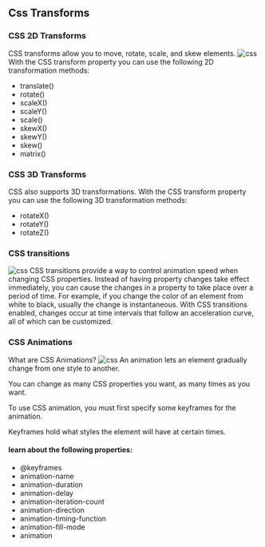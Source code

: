 ## Css Transforms
### CSS 2D Transforms
CSS transforms allow you to move, rotate, scale, and skew elements.
![css](https://miro.medium.com/max/900/1*_6MfwckxNfQTca9SiG8MdQ.png)
With the CSS transform property you can use the following 2D transformation methods:

* translate()
* rotate()
* scaleX()
* scaleY()
* scale()
* skewX()
* skewY()
* skew()
* matrix()

### CSS 3D Transforms
CSS also supports 3D transformations.
With the CSS transform property you can use the following 3D transformation methods:

* rotateX()
* rotateY()
* rotateZ()

### CSS transitions
![css](https://coursework.vschool.io/content/images/2016/08/transition_example2.png)
CSS transitions provide a way to control animation speed when changing CSS properties. Instead of having property changes take effect immediately, you can cause the changes in a property to take place over a period of time. For example, if you change the color of an element from white to black, usually the change is instantaneous. With CSS transitions enabled, changes occur at time intervals that follow an acceleration curve, all of which can be customized.

### CSS Animations
What are CSS Animations?
![css](https://cdn.codecoda.com/images/made/images/breadcrumb/css-animations-banner_1543_592_40.jpg)
An animation lets an element gradually change from one style to another.

You can change as many CSS properties you want, as many times as you want.

To use CSS animation, you must first specify some keyframes for the animation.

Keyframes hold what styles the element will have at certain times.

 #### learn about the following properties:

* @keyframes
* animation-name
* animation-duration
* animation-delay
* animation-iteration-count
* animation-direction
* animation-timing-function
* animation-fill-mode
* animation